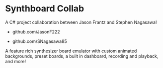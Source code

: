 # Synthboard Collab

A C# project collaboration between Jason Frantz and Stephen Nagasawa!

- github.com/JasonF222

- github.com/SNagasawa85

A feature rich synthesizer board emulator with custom animated backgrounds, preset boards, a built in dashboard, recording and playback, and more!

